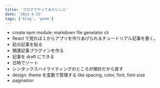 ```yaml
---
title: 'ブログでやってみたいこと'
date: '2021-4-15'
tags: ['blog', 'poem']
---
```


- create npm module: markdown file genelator cli
- React で見れば１からアプリを作りあげられるチュートリアル記事を書く。
- 前の記事を貼る
- 関連記事プラグインを作る
- 記事を draft にできる
- 日時でソート
- シンタックスハイライティングのところが微妙だから直す
- design: theme を変数で管理する like spacing, color, font, font-size
- pagination
